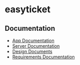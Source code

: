 # easyticket

## Documentation

- [App Documentation](app/readme.md)
- [Server Documentation](server/readme.md)
- [Design Documents](design/)
- [Requirements Documentation](requirements/)
